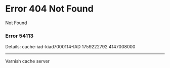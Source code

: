 
<?xml version="1.0" encoding="utf-8"?>
<!DOCTYPE html PUBLIC "-//W3C//DTD XHTML 1.0 Strict//EN"
 "http://www.w3.org/TR/xhtml1/DTD/xhtml1-strict.dtd">
<html>
  <head>
    <title>404 Not Found</title>
  </head>
  <body>
    <h1>Error 404 Not Found</h1>
    <p>Not Found</p>
    <h3>Error 54113</h3>
    <p>Details: cache-iad-kiad7000114-IAD 1759222792 4147008000</p>
    <hr>
    <p>Varnish cache server</p>
  </body>
</html>
